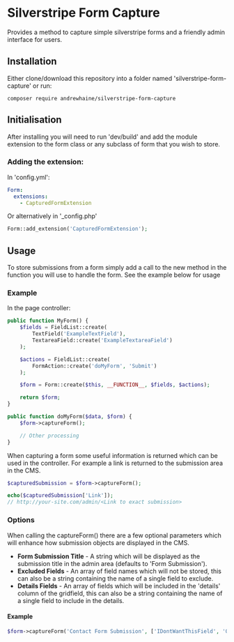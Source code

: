 # Silverstripe Form Capture
Provides a method to capture simple silverstripe forms and a friendly admin interface for users.

## Installation
Either clone/download this repository into a folder named 'silverstripe-form-capture' or run:

```
composer require andrewhaine/silverstripe-form-capture
```

## Initialisation
After installing you will need to run 'dev/build' and add the module extension to the form class or any subclass of form that you wish to store.

### Adding the extension:

In 'config.yml':

```yaml
Form:
  extensions:
    - CapturedFormExtension
```

Or alternatively in '\_config.php'

```php
Form::add_extension('CapturedFormExtension');
```

## Usage
To store submissions from a form simply add a call to the new method in the function you will use to handle the form. See the example below for usage

### Example
In the page controller:

```php
public function MyForm() {
	$fields = FieldList::create(
		TextField('ExampleTextField'),
		TextareaField::create('ExampleTextareaField')
	);

	$actions = FieldList::create(
		FormAction::create('doMyForm', 'Submit')
	);

	$form = Form::create($this, __FUNCTION__, $fields, $actions);

	return $form;
}

public function doMyForm($data, $form) {
	$form->captureForm();

	// Other processing
}
```

When capturing a form some useful information is returned which can be used in the controller. For example a link is returned to the submission area in the CMS.
```php
$capturedSubmission = $form->captureForm();

echo($capturedSubmission['Link']);
// http://your-site.com/admin/<Link to exact submission>

```

### Options
When calling the captureForm() there are a few optional parameters which will enhance how submission objects are displayed in the CMS.

* __Form Submission Title__ - A string which will be displayed as the submission title in the admin area (defaults to 'Form Submission').
* __Excluded Fields__ - An array of field names which will not be stored, this can also be a string containing the name of a single field to exclude.
* __Details Fields__ - An array of fields which will be included in the 'details' column of the gridfield, this can also be a string containing the name of a single field to include in the details.

#### Example

```php
$form->captureForm('Contact Form Submission', ['IDontWantThisField', 'OrThisOne'], 'Details');
```
